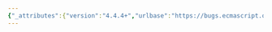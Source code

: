 ```yaml
---
{"_attributes":{"version":"4.4.4+","urlbase":"https://bugs.ecmascript.org/","maintainer":"dherman@mozilla.com"},"bug":{"bug_id":3339,"creation_ts":"2014-11-13 08:42:00 -0800","short_desc":"8.2  Code Realms: Remove reference to \"Loader\"","delta_ts":"2014-12-07 14:34:57 -0800","product":"Draft for 6th Edition","component":"editorial issue","version":"Rev 28: October 14, 2014 Draft","rep_platform":"All","op_sys":"All","bug_status":"RESOLVED","resolution":"FIXED","priority":"Normal","bug_severity":"normal","everconfirmed":true,"reporter":{"uid":"andrebargull","name":"André Bargull"},"assigned_to":{"uid":"allen","name":"Allen Wirfs-Brock"},"long_desc":[{"commentid":10588,"comment_count":0,"who":{"uid":"andrebargull","name":"André Bargull"},"bug_when":"2014-11-13 08:42:37 -0800","thetext":"8.2  Code Realms, 1st para.\n\n> a Loader object that can associate new ECMAScript code with the realm,\n\nBut the [[loader]] field was removed in rev28.\n\nAlso: Table 22, meaning entry for [[nameMap]]: \"can not\" -> \"cannot\""},{"commentid":10768,"comment_count":1,"who":{"uid":"allen","name":"Allen Wirfs-Brock"},"bug_when":"2014-12-05 10:23:25 -0800","thetext":"fixed in rev29 editor's draft"},{"commentid":10825,"comment_count":2,"who":{"uid":"allen","name":"Allen Wirfs-Brock"},"bug_when":"2014-12-07 14:34:57 -0800","thetext":"fixed in rev29"}]}}
---
```

